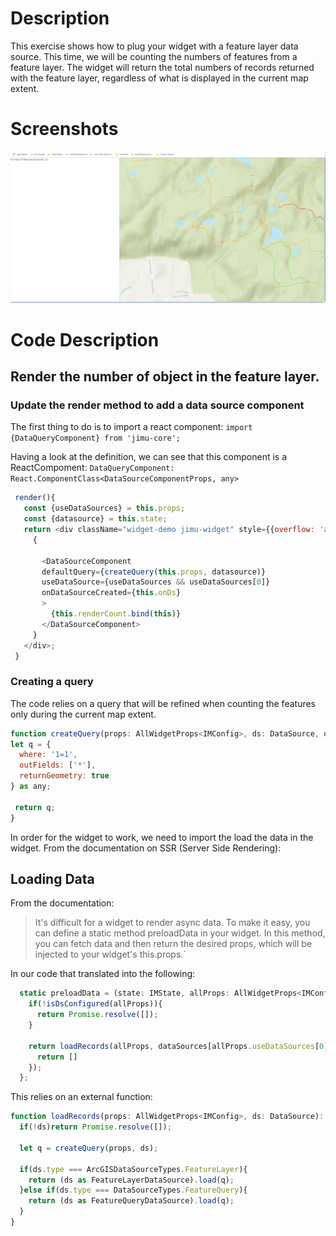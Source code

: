 # Description

This exercise shows how to plug your widget with a feature layer data source. This time, we will be counting the numbers of features from a feature layer. The widget will return the total numbers of records returned with the feature layer, regardless of what is displayed in the current map extent.

# Screenshots

![Display all features](https://github.com/fabanc/esri-canada-uc-experience-builder-widgets/blob/master/working-with-feature-layers/images/feature-count-ex3.PNG)

# Code Description
## Render the number of object in the feature layer.
### Update the render method to add a data source component

The first thing to do is to import a react component: `import {DataQueryComponent} from 'jimu-core';`

Having a look at the definition, we can see that this component is a ReactCompoment:  `DataQueryComponent: React.ComponentClass<DataSourceComponentProps, any>`

 ```javascript
  render(){
    const {useDataSources} = this.props;
    const {datasource} = this.state;
    return <div className="widget-demo jimu-widget" style={{overflow: 'auto'}}>
      {
        
        <DataSourceComponent 
        defaultQuery={createQuery(this.props, datasource)} 
        useDataSource={useDataSources && useDataSources[0]}
        onDataSourceCreated={this.onDs}
        >
          {this.renderCount.bind(this)}
        </DataSourceComponent>
      }
    </div>;
  }
  ```

### Creating a query
  The code relies on a query that will be refined when counting the features only during the current map extent.
  ```javascript
  function createQuery(props: AllWidgetProps<IMConfig>, ds: DataSource, options?: QueryOptions): any{  
  let q = {
    where: '1=1',
    outFields: ['*'],
    returnGeometry: true
  } as any;
  
   return q;
}
  ```

In order for the widget to work, we need to import the load the data in the widget. From the documentation on SSR (Server Side Rendering):

## Loading Data
From the documentation: 
> It's difficult for a widget to render async data. To make it easy, you can define a static method preloadData in your widget. In this method, you can fetch data and then return the desired props, which will be injected to your widget's this.props.`

In our code that translated into the following:

```javascript
  static preloadData = (state: IMState, allProps: AllWidgetProps<IMConfig> & Props, dataSources: {[dsId: string]: DataSource}): Promise<any> => {
    if(!isDsConfigured(allProps)){
      return Promise.resolve([]);
    }

    return loadRecords(allProps, dataSources[allProps.useDataSources[0].dataSourceId]).then(records => {
      return []
    });
  };
```

This relies on an external function:
```javascript
function loadRecords(props: AllWidgetProps<IMConfig>, ds: DataSource): Promise<DataRecord[]>{
  if(!ds)return Promise.resolve([]);

  let q = createQuery(props, ds);

  if(ds.type === ArcGISDataSourceTypes.FeatureLayer){
    return (ds as FeatureLayerDataSource).load(q);
  }else if(ds.type === DataSourceTypes.FeatureQuery){
    return (ds as FeatureQueryDataSource).load(q);
  }
}
```

